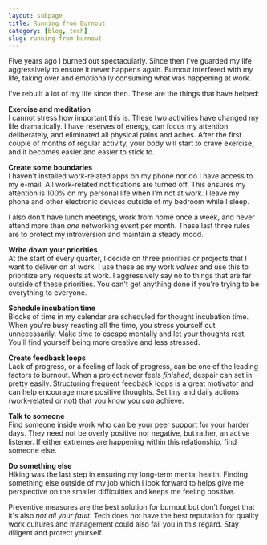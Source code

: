 ```yaml
---
layout: subpage
title: Running from Burnout
category: [blog, tech]
slug: running-from-burnout
---
```

Five years ago I burned out spectacularly. Since then I've guarded my life aggressively to ensure it never happens again. Burnout interfered with my life, taking over and emotionally consuming what was happening at work.

I've rebuilt a lot of my life since then. These are the things that have helped:

**Exercise and meditation**  
I cannot stress how important this is. These two activities have changed my life dramatically. I have reserves of energy, can focus my attention deliberately, and eliminated all physical pains and aches. After the first couple of months of regular activity, your body will start to crave exercise, and it becomes easier and easier to stick to.

**Create some boundaries**  
I haven't installed work-related apps on my phone nor do I have access to my e-mail. All work-related notifications are turned off. This ensures my attention is 100% on my personal life when I'm not at work. I leave my phone and other electronic devices outside of my bedroom while I sleep.

I also don't have lunch meetings, work from home once a week, and never attend more than _one_ networking event per month. These last three rules are to protect my introversion and maintain a steady mood.

**Write down your priorities**  
At the start of every quarter, I decide on three priorities or projects that I want to deliver on at work. I use these as my work _values_ and use this to prioritize any requests at work. I aggressively say no to things that are far outside of these priorities. You can't get anything done if you're trying to be everything to everyone.

**Schedule incubation time**  
Blocks of time in my calendar are scheduled for thought incubation time. When you're busy reacting all the time, you stress yourself out unnecessarily. Make time to escape mentally and let your thoughts rest. You'll find yourself being more creative and less stressed.

**Create feedback loops**  
Lack of progress, or a feeling of lack of progress, can be one of the leading factors to burnout. When a project never feels _finished_, despair can set in pretty easily. Structuring frequent feedback loops is a great motivator and can help encourage more positive thoughts. Set tiny and daily actions (work-related or not) that you know you _can_ achieve.

**Talk to someone**  
Find someone inside work who can be your peer support for your harder days. They need not be overly positive nor negative, but rather, an active listener. If either extremes are happening within this relationship, find someone else.

**Do something else**  
Hiking was the last step in ensuring my long-term mental health. Finding something else outside of my job which I look forward to helps give me perspective on the smaller difficulties and keeps me feeling positive.

Preventive measures are the best solution for burnout but don't forget that it's also _not all your fault_. Tech does not have the best reputation for quality work cultures and management could also fail you in this regard. Stay diligent and protect yourself.
